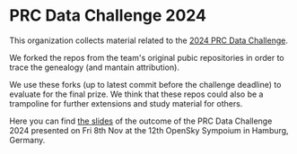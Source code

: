 # PRC Data Challenge 2024

This organization collects material related to the [2024 PRC Data Challenge](https://ansperformance.eu/study/data-challenge/).

We forked the repos from the team's original pubic repositories in order to trace the genealogy (and mantain attribution).

We use these forks (up to latest commit before the challenge deadline) to evaluate for the final prize.
We think that these repos could also be a trampoline for further extensions and study material for others.

Here you can find [the slides](PRC_Data_Challenge_2024.pdf) of the outcome of the PRC Data Challenge 2024 presented on Fri 8th Nov at the 12th OpenSky Sympoium in Hamburg, Germany.
